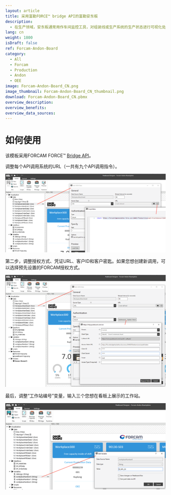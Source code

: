 ```yaml
---
layout: article
title: 采用富勘FORCE™ bridge API的富勘安东板
description: 
  - 在生产领域，安东板通常用作车间监控工具，对组装线或生产系统的生产状态进行可视化处理。该模板通过连接富勘FORCE™ —— 富勘为工业物联网（IIOT）设计的IT平台，轻松地优化了生产进程。看板实时可视化展示了三个工作站。进程数据以及设备总体效率（OEE）数据均通过富勘FORCE™ bridge API获取，并可视化在安东板上。
lang: cn
weight: 1800
isDraft: false
ref: Forcam-Andon-Board
category:
  - All
  - Forcam
  - Production
  - Andon
  - OEE
image: Forcam-Andon-Board_CN.png
image_thumbnail: Forcam-Andon-Board_CN_thumbnail.png
download: Forcam-Andon-Board_CN.pbmx
overview_description:
overview_benefits:
overview_data_sources:
---
```

# 如何使用

该模板采用FORCAM FORCE™ [Bridge API](https://docs.forcebridge.io/)。

调整每个API调用系统的URL（一共有九个API调用指令）。

![](img/forcam-edit-json-call-url.png)

第二步，调整授权方式、凭证URL、客户ID和客户密匙。如果您想创建新调用，可以选择预先设置的FORCAM授权方式。

![](img/forcam-edit-authentication.png)

最后，调整“工作站编号”变量，输入三个您想在看板上展示的工作站。

![](img/forcam-edit-workplace-number.png)
